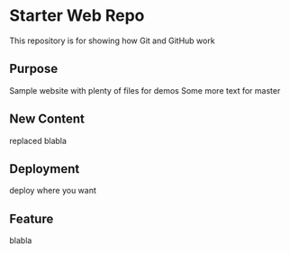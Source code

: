 # Starter Web Repo

This repository is for showing how Git and GitHub work

## Purpose

Sample website with plenty of files for demos
Some more text for master

## New Content

replaced blabla

## Deployment

deploy where you want

## Feature
blabla

